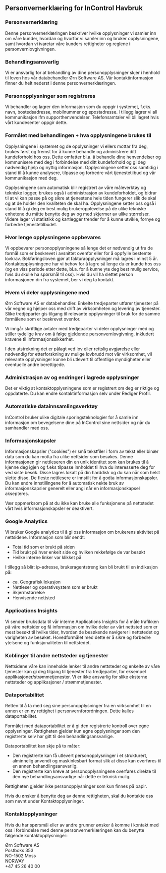 ## Personvernerklæring for InControl Havbruk

### Personvernerklæring

Denne personvernerklæringen beskriver hvilke opplysninger vi samler inn om våre kunder, 
hvordan og hvorfor vi samler inn og bruker opplysningene, samt hvordan vi ivaretar våre 
kunders rettigheter og reglene i personvernlovgivningen.

### Behandlingsansvarlig 

Vi er ansvarlig for at behandling av dine personopplysninger skjer i henhold til loven hos vår databehandler Ørn Software AS. 
Vår kontaktinformasjon finner du helt nederst i denne personvernerklæringen.

### Personopplysninger som registreres

Vi behandler og lagrer den informasjon som du oppgir i systemet, f.eks. navn, bostedsadresse, mobilnummer og epostadresse. 
I tillegg lagrer vi all kommunikasjon ifm supporthenvendelser. 
Telefonsamtaler vil bli lagret hvis vårt kundesenter oppgir dette.  

### Formålet med behandlingen + hva opplysningene brukes til

Opplysningene i systemet og de opplysninger vi ellers mottar fra deg, 
brukes først og fremst for å kunne behandle og administrere ditt kundeforhold hos oss. 
Dette omfatter bl.a. å behandle dine henvendelser og kommunisere med deg i forbindelse med ditt 
kundeforhold og gi deg nødvendig hjelp og nyttig informasjon. Opplysningene setter oss samtidig i stand til å kunne analysere, 
tilpasse og forbedre vårt tjenestetilbud og vår kommunikasjon med deg.

Opplysningene som automatisk blir registrert av våre måleverktøy og tekniske logger, 
brukes også i administrasjon av kundeforholdet, og bidrar til at vi kan passe på og sikre at tjenestene 
hele tiden fungerer slik de skal og at de holder den kvaliteten de skal ha. 
Opplysningene setter oss også i stand til å gi deg en best mulig brukeropplevelse på de ulike tekniske enhetene du 
måtte benytte deg av og med skjermer av ulike størrelser. 
Videre lager vi statistikk og kartlegger trender for å kunne utvikle, fornye og forbedre tjenestetilbudet.  

### Hvor lenge opplysningene oppbevares

Vi oppbevarer personopplysningene så lenge det er nødvendig ut fra de formål som er beskrevet i avsnittet ovenfor 
eller for å oppfylle bestemte lovkrav. Bokføringsloven gjør at fakturaopplysninger må lagres i minst 5 år. 
Kontaktopplysningene har vi behov for å lagre så lenge du er kunde hos oss (og en viss periode etter dette, bl.a. for å kunne yte 
deg best mulig service, hvis du skulle ha spørsmål til oss). Hvis du vil ha slettet person informasjonen din fra systemet, ber vi deg ta kontakt.

### Hvem vi deler opplysningene med

Ørn Software AS er databehandler. Enkelte tredjeparter utfører tjenester på vår vegne og hjelper oss med drift av virksomheten og levering av tjenester. 
Slike tredjeparter gis tilgang til relevante opplysninger til bruk for de samme formålene som er beskrevet ovenfor.  

Vi inngår skriftlige avtaler med tredjeparter vi deler opplysninger med og stiller tydelige krav om å følge gjeldende personvernlovgivning, 
inkludert kravene til informasjonssikkerhet.   

I den utstrekning det er pålagt ved lov eller rettslig avgjørelse eller nødvendig for etterforskning av mulige lovbrudd mot vår virksomhet, 
vil relevante opplysninger kunne bli utlevert til offentlige myndigheter eller eventuelle andre berettigede.

### Administrasjon av og endringer i lagrede opplysninger

Det er viktig at kontaktopplysningene som er registrert om deg er riktige og oppdaterte. Du kan endre kontaktinformasjon selv under Rediger Profil.

### Automatiske datainnsamlingsverktøy

InControl bruker ulike digitale sporingsteknologier for å samle inn informasjon om bevegelsene dine på InControl sine nettsider og når
du samhandler med oss. 

### Informasjonskapsler

Informasjonskapsler ("cookies") er små tekstfiler i form av tekst eller binær data som du kan motta fra ulike nettsider som besøkes. 
Denne informasjonen gir nettleseren din en unik identitet som kan brukes til å kjenne deg igjen og f.eks tilpasse innholdet til hva du 
interesserte deg for ved siste besøk. Disse lagres lokalt på din harddisk og du kan når som helst slette disse. De fleste nettlesere er
innstilt for å godta informasjonskapsler. Du kan endre innstillingene for å automatisk nekte bruk av informasjonskapsler generelt eller 
angi når en informasjonskapsel aksepteres. 

Vær oppmerksom på at du ikke kan bruke alle funksjonene på nettstedet vårt hvis informasjonskapsler er deaktivert.

### Google Analytics

Vi bruker Google analytics til å gi oss informasjon om brukerens aktivitet på nettsidene. Informasjon som blir sendt: 

- Total tid som er brukt på siden
- Tid brukt på hver enkelt side og hvilken rekkefølge de var besøkt
- Hvilke interne linker var klikket på

I tillegg så blir: ip-adresse, brukeragentstreng kan bli brukt til en indikasjon på: 

- ca. Geografisk lokasjon
- Nettleser og operativsystem som er brukt
- Skjermstørrelse 
- Henvisende nettsted

### Applications Insights

Vi sender bruksdata til vår interne Applications Insights for å måle trafikken på våre nettsider og få informasjon om hvilke deler av vårt nettsted som er mest besøkt 
til hvilke tider, hvordan de besøkende navigerer i nettstedet og varigheten av besøket. Hovedformålet med dette er å sikre og forbedre ytelsene og funksjonaliteten til 
nettstedet.

### Koblinger til andre nettsteder og tjenester

Nettsidene våre kan inneholde lenker til andre nettsteder og enkelte av våre tjenester kan gi deg tilgang til tjenester fra tredjeparter, 
for eksempel applikasjoner/strømmetjenester. Vi er ikke ansvarlig for slike eksterne nettsteder og applikasjoner / strømmetjenester.  

### Dataportabilitet

Retten til å ta med seg sine personopplysninger fra en virksomhet til en annen er en ny rettighet i personvernforordningen. 
Dette kalles dataportabilitet.

Formålet med dataportabilitet er å gi den registrerte kontroll over egne opplysninger. 
Rettigheten gjelder kun egne opplysninger som den registrerte selv har gitt til den behandlingsansvarlige.

Dataportabilitet kan skje på to måter:

- Den registrerte kan få utlevert personopplysninger i et strukturert, alminnelig anvendt og maskinlesbart format slik at disse kan overføres til en annen behandlingsansvarlig.
- Den registrerte kan kreve at personopplysningene overføres direkte til den nye behandlingsansvarlige når dette er teknisk mulig.

Rettigheten gjelder ikke personopplysninger som kun finnes på papir.

Hvis du ønsker å benytte deg av denne rettigheten, skal du kontakte oss som nevnt under Kontaktopplysninger.

### Kontaktopplysninger

Hvis du har spørsmål eller av andre grunner ønsker å komme i kontakt med oss i forbindelse 
med denne personvernerklæringen kan du benytte følgende kontaktopplysninger:

Ørn Software AS  
Postboks 353  
NO-1502 Moss  
NORWAY  
+47 45 26 40 00  


